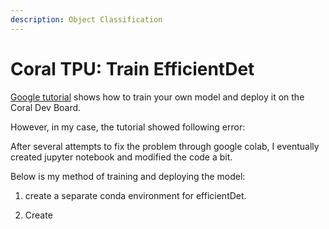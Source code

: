 ```yaml
---
description: Object Classification
---
```


# Coral TPU: Train EfficientDet

[Google tutorial](https://colab.research.google.com/github/google-coral/tutorials/blob/master/retrain\_efficientdet\_model\_maker\_tf2.ipynb) shows how to train your own model and deploy it on the Coral Dev Board.



However, in my case, the tutorial showed following error:&#x20;



After several attempts to fix the problem through google colab, I eventually created jupyter notebook and modified the code a bit.&#x20;



Below is my method of training and deploying the model:&#x20;



1. create a separate conda environment for efficientDet.&#x20;









1. Create&#x20;



